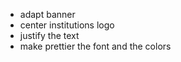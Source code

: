 - adapt banner
- center institutions logo
- justify the text
- make prettier the font and the colors